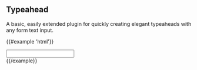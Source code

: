 ## Typeahead

A basic, easily extended plugin for quickly creating elegant typeaheads with any form text input.

{{#example 'html'}}
<div id="state-input">
  <input input class="typeahead" type="text" data-provide="typeahead">
</div>
{{/example}}